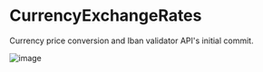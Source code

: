 # CurrencyExchangeRates
Currency price conversion and Iban validator API's initial commit.  

 ![image](https://github.com/Kavinrajan/CurrencyExchangeRates/assets/39114712/9bc86304-502d-4ed3-a075-514110db8e00)
